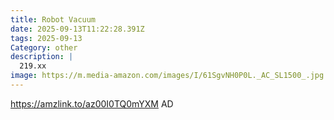 ```yaml
---
title: Robot Vacuum
date: 2025-09-13T11:22:28.391Z
tags: 2025-09-13
Category: other
description: |
  219.xx
image: https://m.media-amazon.com/images/I/61SgvNH0P0L._AC_SL1500_.jpg
---
```

https://amzlink.to/az00I0TQ0mYXM
AD